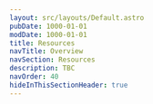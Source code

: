 ```yaml
---
layout: src/layouts/Default.astro
pubDate: 1000-01-01
modDate: 1000-01-01
title: Resources
navTitle: Overview
navSection: Resources
description: TBC
navOrder: 40
hideInThisSectionHeader: true
---
```


